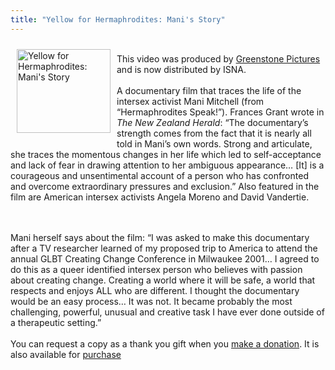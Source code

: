```yaml
---
title: "Yellow for Hermaphrodites: Mani's Story"
---
```


<img src="/img/store/manistory_c.jpg" width="150" height="134" alt="Yellow for Hermaphrodites: Mani's Story" align="left" hspace=10 vspace=10><br>This video was produced by <a href="http://www.greenstonepictures.com" target="_blank">Greenstone Pictures</a> and is now distributed by <span class="caps">ISNA</span>.<br><br>A documentary film that traces the life of the intersex activist Mani Mitchell (from &#8220;Hermaphrodites Speak!&#8221;). Frances Grant wrote in _The New Zealand Herald_: &#8220;The documentary&#8217;s strength comes from the fact that it is nearly all told in Mani&#8217;s own words. Strong and articulate, she traces the momentous changes in her life which led to self-acceptance and lack of fear in drawing attention to her ambiguous appearance&#8230; [It] is a courageous and unsentimental account of a person who has confronted and overcome extraordinary pressures and exclusion.&#8221; Also featured in the film are American intersex activists Angela Moreno and David Vandertie.&nbsp;</p><br> <br>Mani herself says about the film: &#8220;I was asked to make this documentary after a TV researcher learned of my proposed trip to America to attend the annual <span class="caps">GLBT</span> Creating Change Conference in Milwaukee 2001&#8230; I agreed to do this as a queer identified intersex person who believes with passion about creating change. Creating a world where it will be safe, a world that respects and enjoys <span class="caps">ALL</span> who are different. I thought the documentary would be an easy process&#8230; It was not. It became probably the most challenging, powerful, unusual and creative task I have ever done outside of a therapeutic setting.&#8221;<br><br>You can request a copy as a thank you gift when you [make a donation][1]. It is also available for [purchase][2]

 [1]: /donate
 [2]: /videos/purchase.%5Cn%5Cn%3C%21--textileRef%3A11639195985d852b4ce29ee%3A1%3Ashelve--